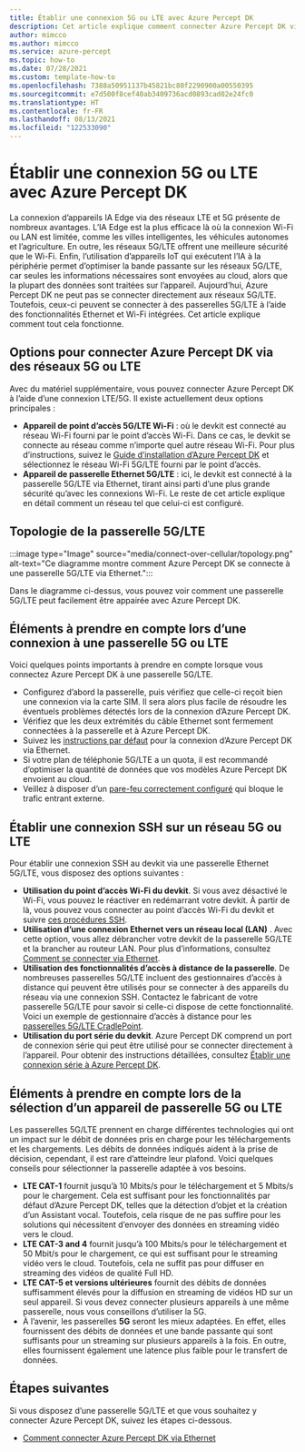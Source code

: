 ```yaml
---
title: Établir une connexion 5G ou LTE avec Azure Percept DK
description: Cet article explique comment connecter Azure Percept DK via des réseaux 5G ou LTE.
author: mimcco
ms.author: mimcco
ms.service: azure-percept
ms.topic: how-to
ms.date: 07/28/2021
ms.custom: template-how-to
ms.openlocfilehash: 7388a50951137b45821bc80f2290900a00550395
ms.sourcegitcommit: e7d500f8cef40ab3409736acd0893cad02e24fc0
ms.translationtype: HT
ms.contentlocale: fr-FR
ms.lasthandoff: 08/13/2021
ms.locfileid: "122533090"
---
```

# <a name="connect-the-azure-percept-dk-over-5g-or-lte-networks"></a>Établir une connexion 5G ou LTE avec Azure Percept DK

La connexion d’appareils IA Edge via des réseaux LTE et 5G présente de nombreux avantages. L’IA Edge est la plus efficace là où la connexion Wi-Fi ou LAN est limitée, comme les villes intelligentes, les véhicules autonomes et l’agriculture. En outre, les réseaux 5G/LTE offrent une meilleure sécurité que le Wi-Fi. Enfin, l’utilisation d’appareils IoT qui exécutent l’IA à la périphérie permet d’optimiser la bande passante sur les réseaux 5G/LTE, car seules les informations nécessaires sont envoyées au cloud, alors que la plupart des données sont traitées sur l’appareil. Aujourd’hui, Azure Percept DK ne peut pas se connecter directement aux réseaux 5G/LTE. Toutefois, ceux-ci peuvent se connecter à des passerelles 5G/LTE à l’aide des fonctionnalités Ethernet et Wi-Fi intégrées. Cet article explique comment tout cela fonctionne.

## <a name="options-for-connecting-the-azure-percept-dk-over-5g-or-lte-networks"></a>Options pour connecter Azure Percept DK via des réseaux 5G ou LTE
Avec du matériel supplémentaire, vous pouvez connecter Azure Percept DK à l’aide d’une connexion LTE/5G. Il existe actuellement deux options principales :
- **Appareil de point d’accès 5G/LTE Wi-Fi** : où le devkit est connecté au réseau Wi-Fi fourni par le point d’accès Wi-Fi. Dans ce cas, le devkit se connecte au réseau comme n’importe quel autre réseau Wi-Fi. Pour plus d’instructions, suivez le [Guide d’installation d’Azure Percept DK](./quickstart-percept-dk-set-up.md) et sélectionnez le réseau Wi-Fi 5G/LTE fourni par le point d’accès.
- **Appareil de passerelle Ethernet 5G/LTE** : ici, le devkit est connecté à la passerelle 5G/LTE via Ethernet, tirant ainsi parti d’une plus grande sécurité qu’avec les connexions Wi-Fi. Le reste de cet article explique en détail comment un réseau tel que celui-ci est configuré.

## <a name="5glte-gateway-topology"></a>Topologie de la passerelle 5G/LTE
:::image type="Image" source="media/connect-over-cellular/topology.png" alt-text="Ce diagramme montre comment Azure Percept DK se connecte à une passerelle 5G/LTE via Ethernet.":::

Dans le diagramme ci-dessus, vous pouvez voir comment une passerelle 5G/LTE peut facilement être appairée avec Azure Percept DK.

## <a name="considerations-when-connecting-to-a-5g-or-lte-gateway"></a>Éléments à prendre en compte lors d’une connexion à une passerelle 5G ou LTE
Voici quelques points importants à prendre en compte lorsque vous connectez Azure Percept DK à une passerelle 5G/LTE.
- Configurez d’abord la passerelle, puis vérifiez que celle-ci reçoit bien une connexion via la carte SIM. Il sera alors plus facile de résoudre les éventuels problèmes détectés lors de la connexion d’Azure Percept DK.
- Vérifiez que les deux extrémités du câble Ethernet sont fermement connectées à la passerelle et à Azure Percept DK.
- Suivez les [instructions par défaut](./how-to-connect-over-ethernet.md) pour la connexion d’Azure Percept DK via Ethernet.
- Si votre plan de téléphonie 5G/LTE a un quota, il est recommandé d’optimiser la quantité de données que vos modèles Azure Percept DK envoient au cloud.
- Veillez à disposer d’un [pare-feu correctement configuré](./concept-security-configuration.md) qui bloque le trafic entrant externe.

## <a name="ssh-over-a-5g-or-lte-network"></a>Établir une connexion SSH sur un réseau 5G ou LTE
Pour établir une connexion SSH au devkit via une passerelle Ethernet 5G/LTE, vous disposez des options suivantes :
- **Utilisation du point d’accès Wi-Fi du devkit**. Si vous avez désactivé le Wi-Fi, vous pouvez le réactiver en redémarrant votre devkit. À partir de là, vous pouvez vous connecter au point d’accès Wi-Fi du devkit et suivre [ces procédures SSH](./how-to-ssh-into-percept-dk.md).
- **Utilisation d’une connexion Ethernet vers un réseau local (LAN)** . Avec cette option, vous allez débrancher votre devkit de la passerelle 5G/LTE et la brancher au routeur LAN. Pour plus d’informations, consultez [Comment se connecter via Ethernet](./how-to-connect-over-ethernet.md). 
- **Utilisation des fonctionnalités d’accès à distance de la passerelle**. De nombreuses passerelles 5G/LTE incluent des gestionnaires d’accès à distance qui peuvent être utilisés pour se connecter à des appareils du réseau via une connexion SSH. Contactez le fabricant de votre passerelle 5G/LTE pour savoir si celle-ci dispose de cette fonctionnalité. Voici un exemple de gestionnaire d’accès à distance pour les [passerelles 5G/LTE CradlePoint](https://customer.cradlepoint.com/s/article/NCM-Remote-Connect-LAN-Manager).
- **Utilisation du port série du devkit**. Azure Percept DK comprend un port de connexion série qui peut être utilisé pour se connecter directement à l’appareil. Pour obtenir des instructions détaillées, consultez [Établir une connexion série à Azure Percept DK](./how-to-connect-to-percept-dk-over-serial.md).

## <a name="considerations-when-selecting-a-5g-or-lte-gateway-device"></a>Éléments à prendre en compte lors de la sélection d’un appareil de passerelle 5G ou LTE
Les passerelles 5G/LTE prennent en charge différentes technologies qui ont un impact sur le débit de données pris en charge pour les téléchargements et les chargements. Les débits de données indiqués aident à la prise de décision, cependant, il est rare d’atteindre leur plafond. Voici quelques conseils pour sélectionner la passerelle adaptée à vos besoins.
 
- **LTE CAT-1** fournit jusqu’à 10 Mbits/s pour le téléchargement et 5 Mbits/s pour le chargement. Cela est suffisant pour les fonctionnalités par défaut d’Azure Percept DK, telles que la détection d’objet et la création d’un Assistant vocal. Toutefois, cela risque de ne pas suffire pour les solutions qui nécessitent d’envoyer des données en streaming vidéo vers le cloud.
- **LTE CAT-3 and 4** fournit jusqu’à 100 Mbits/s pour le téléchargement et 50 Mbit/s pour le chargement, ce qui est suffisant pour le streaming vidéo vers le cloud. Toutefois, cela ne suffit pas pour diffuser en streaming des vidéos de qualité Full HD.
- **LTE CAT-5 et versions ultérieures** fournit des débits de données suffisamment élevés pour la diffusion en streaming de vidéos HD sur un seul appareil. Si vous devez connecter plusieurs appareils à une même passerelle, nous vous conseillons d’utiliser la 5G.
- À l’avenir, les passerelles **5G** seront les mieux adaptées. En effet, elles fournissent des débits de données et une bande passante qui sont suffisants pour un streaming sur plusieurs appareils à la fois. En outre, elles fournissent également une latence plus faible pour le transfert de données.


## <a name="next-steps"></a>Étapes suivantes
Si vous disposez d’une passerelle 5G/LTE et que vous souhaitez y connecter Azure Percept DK, suivez les étapes ci-dessous.
- [Comment connecter Azure Percept DK via Ethernet](./how-to-connect-over-ethernet.md)
